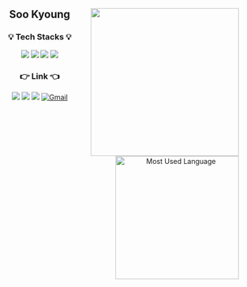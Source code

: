 <div align="center">

<img align="right" src="https://github-readme-stats.vercel.app/api?username=trondi" width="300px" />

## Soo Kyoung

### 💡 Tech Stacks 💡

<div align="center">
    <img src="https://img.shields.io/badge/JavaScript-F7DF1E?style=flat-square&logo=JavaScript&logoColor=white"/>
    <img src="https://img.shields.io/badge/React-61DAFB?style=flat-square&logo=React&logoColor=white"/>
    <img src="https://img.shields.io/badge/TypeScript-3178C6?style=flat-square&logo=TypeScript&logoColor=white"/>
    <img src="https://img.shields.io/badge/Redux-3178C6?style=flat-square&logo=Redux&logoColor=white"/>
    <!-- <img src="https://img.shields.io/badge/Node.js-339933?style=flat-square&logo=Node.js&logoColor=white"/>
    <img src="https://img.shields.io/badge/MongoDB-47A248?style=flat-square&logo=MongoDB&logoColor=white"/> -->
    <br />
    <img align="right" alt="Most Used Language" src="https://github-readme-stats.vercel.app/api/top-langs/?username=trondi&layout=compact" width="250" />
   
<h3> 👉 Link 👈</h3>

<a href="https://github.com/trondi" target="_blank"><img src="https://img.shields.io/badge/TIL-ffff00?style=flat-square&logo=Github&logoColor=white"  /></a>
<a href="https://github.com/trondi" target="_blank"><img src="https://img.shields.io/badge/Github-ffff?style=flat-square&logo=Github&logoColor=white"  /></a>
<a href="https://trond-soo.tistory.com/" target="_blank"><img src="https://img.shields.io/badge/Blog-ff5722?style=flat-square&logo=Blogger&logoColor=white"  /></a>
<a href="mailto:trond746@gmail.com" target="_blank"><img src="https://img.shields.io/badge/Gmail-D14836?style=flat-square&logo=gmail&logoColor=white"  alt="Gmail" /></a>

</div>

<!-- <img alt="github-readme-streak-stats" align="right" src="https://github-readme-streak-stats.herokuapp.com/?user=trondi&theme=tokyonight" width="300px" /> -->

</div>
